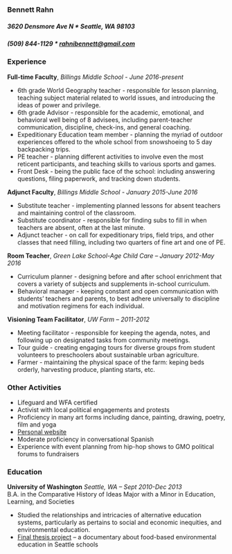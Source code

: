 ### Bennett Rahn

##### 3620 Densmore Ave N * Seattle, WA 98103

##### (509) 844-1129 * [rahnibennett@gmail.com](mailto:rahnibennett@gmail.com)

### **Experience**

**Full-time Faculty**, _Billings Middle School - June 2016-present_

* 6th grade World Geography teacher - responsible for lesson planning, teaching subject material related to world issues, and introducing the ideas of power and privilege.
* 6th grade Advisor - responsible for the academic, emotional, and behavioral well being of 8 advisees, including parent-teacher communication, discipline, check-ins, and general coaching.
* Expeditionary Education team member - planning the myriad of outdoor experiences offered to the whole school from snowshoeing to 5 day backpacking trips.
* PE teacher - planning different activities to involve even the most reticent participants, and teaching skills to various sports and games.
* Front Desk - being the public face of the school: including answering questions, filing paperwork, and tracking down students.

**Adjunct Faculty**, _Billings Middle School - January 2015-June 2016_

* Substitute teacher - implementing planned lessons for absent teachers and maintaining control of the classroom.
* Substitute coordinator - responsible for finding subs to fill in when teachers are absent, often at the last minute.
* Adjunct teacher - on call for expeditionary trips, field trips, and other classes that need filling, including two quarters of fine art and one of PE.

**Room Teacher**, _Green Lake School-Age Child Care – January 2012-May 2016_

* Curriculum planner - designing before and after school enrichment that covers a variety of subjects and supplements in-school curriculum.
* Behavioral manager - keeping constant and open communication with students’ teachers and parents, to best adhere universally to discipline and motivation regimens for each individual.

**Visioning Team Facilitator**, _UW Farm – 2011-2012_

* Meeting facilitator - responsible for keeping the agenda, notes, and following up on designated tasks from community meetings.
* Tour guide - creating engaging tours for diverse groups from student volunteers to preschoolers about sustainable urban agriculture.
* Farmer - maintaining the physical space of the farm: keping beds orderly, harvesting produce, planting starts, etc.

### **Other Activities**
* Lifeguard and WFA certified
* Activist with local political engagements and protests
* Proficiency in many art forms including dance, painting, drawing, poetry, film and yoga
 * [Personal website](http://bennettrahnart.weebly.com)
* Moderate proficiency in conversational Spanish 
* Experience with event planning from hip-hop shows to GMO political forums to fundraisers

### **Education**

**University of Washington** _Seattle, WA – Sept 2010-Dec 2013_  
B.A. in the Comparative History of Ideas Major with a Minor in Education, Learning, and Societies

* Studied the relationships and intricacies of alternative education systems, particularly as pertains to social and economic inequities, and environmental education.
* [Final thesis project](http://tinyurl.com/eatdirtvideo)  – a documentary about food-based environmental education in Seattle schools 
